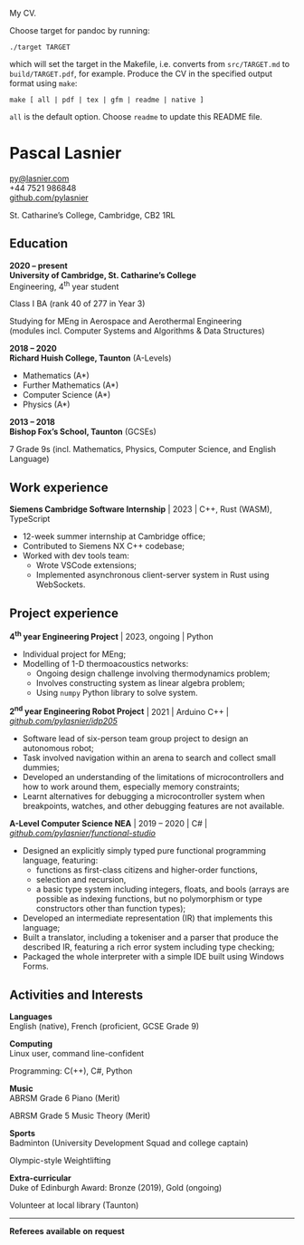 My CV.

Choose target for pandoc by running:

```
./target TARGET
```

which will set the target in the Makefile, i.e. converts from `src/TARGET.md` to `build/TARGET.pdf`, for example. Produce the CV in the specified output format using `make`:

```
make [ all | pdf | tex | gfm | readme | native ]
```

`all` is the default option. Choose `readme` to update this README file.

# Pascal Lasnier

py@lasnier.com  
+44 7521 986848  
[github.com/pylasnier](https://github.com/pylasnier)

St. Catharine’s College, Cambridge, CB2 1RL

## Education

**2020 – present**  
**University of Cambridge, St. Catharine’s College**  
Engineering, 4<sup>th</sup> year student

Class I BA (rank 40 of 277 in Year 3)

Studying for MEng in Aerospace and Aerothermal Engineering  
(modules incl. Computer Systems and Algorithms & Data Structures)

**2018 – 2020**  
**Richard Huish College, Taunton** (A-Levels)

- Mathematics (A\*)
- Further Mathematics (A\*)
- Computer Science (A\*)
- Physics (A\*)

**2013 – 2018**  
**Bishop Fox’s School, Taunton** (GCSEs)

7 Grade 9s (incl. Mathematics, Physics, Computer Science, and English
Language)

## Work experience

**Siemens Cambridge Software Internship** \| 2023 \| C++, Rust (WASM),
TypeScript

- 12-week summer internship at Cambridge office;
- Contributed to Siemens NX C++ codebase;
- Worked with dev tools team:
  - Wrote VSCode extensions;
  - Implemented asynchronous client-server system in Rust using
    WebSockets.

## Project experience

**4<sup>th</sup> year Engineering Project** \| 2023, ongoing \| Python

- Individual project for MEng;
- Modelling of 1-D thermoacoustics networks:
  - Ongoing design challenge involving thermodynamics problem;
  - Involves constructing system as linear algebra problem;
  - Using `numpy` Python library to solve system.

**2<sup>nd</sup> year Engineering Robot Project** \| 2021 \| Arduino C++
\| [*github.com/pylasnier/idp205*](https://github.com/pylasnier/idp205)

- Software lead of six-person team group project to design an autonomous
  robot;
- Task involved navigation within an arena to search and collect small
  dummies;
- Developed an understanding of the limitations of microcontrollers and
  how to work around them, especially memory constraints;
- Learnt alternatives for debugging a microcontroller system when
  breakpoints, watches, and other debugging features are not available.

**A-Level Computer Science NEA** \| 2019 – 2020 \| C# \|
[*github.com/pylasnier/functional-studio*](https://github.com/pylasnier/functional-studio)

- Designed an explicitly simply typed pure functional programming
  language, featuring:
  - functions as first-class citizens and higher-order functions,
  - selection and recursion,
  - a basic type system including integers, floats, and bools (arrays
    are possible as indexing functions, but no polymorphism or type
    constructors other than function types);
- Developed an intermediate representation (IR) that implements this
  language;
- Built a translator, including a tokeniser and a parser that produce
  the described IR, featuring a rich error system including type
  checking;
- Packaged the whole interpreter with a simple IDE built using Windows
  Forms.

## Activities and Interests

**Languages**  
English (native), French (proficient, GCSE Grade 9)

**Computing**  
Linux user, command line-confident

Programming: C(++), C#, Python

**Music**  
ABRSM Grade 6 Piano (Merit)

ABRSM Grade 5 Music Theory (Merit)

**Sports**  
Badminton (University Development Squad and college captain)

Olympic-style Weightlifting

**Extra-curricular**  
Duke of Edinburgh Award: Bronze (2019), Gold (ongoing)

Volunteer at local library (Taunton)

------------------------------------------------------------------------

<div class="foot">

**Referees** **available** **on** **request**

</div>
